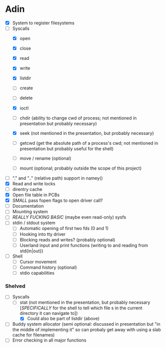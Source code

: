 # Adin

- [x] System to register filesystems
- [ ] Syscalls
  - [x] open
  - [x] close
  - [x] read
  - [x] write
  - [x] listdir
  - [ ] create
  - [ ] delete
  - [x] ioctl

  - [ ] chdir (ability to change cwd of process; not mentioned in presentation but probably necessary)
  - [x] seek (not mentioned in the presentation, but probably necessary)
  - [ ] getcwd (get the absolute path of a process's cwd; not mentioned in presentation but probably useful for the shell)

  - [ ] move / rename (optional)
  - [ ] mount (optional; probably outside the scope of this project)
- [ ] "." and ".." (relative path) support in namey()
- [x] Read and write locks
- [ ] direntry cache
- [x] Open file table in PCBs
- [x] _SMALL_ pass fopen flags to open driver call?
- [ ] Documentation
- [ ] Mounting system
- [ ] _REALLY FUCKING BASIC_ (maybe even read-only) sysfs
- [ ] stdin / stdout system
  - [ ] Automatic opening of first two fds (0 and 1)
  - [ ] Hooking into tty driver
  - [ ] Blocking reads and writes? (probably optional)
  - [ ] Userland input and print functions (writing to and reading from std{in|out})
- [ ] Shell
  - [ ] Cursor movement
  - [ ] Command history (optional)
  - [ ] stdio capabilities

### Shelved

- [ ] Syscalls
  - [ ] stat (not mentioned in the presentation, but probably necessary [_SPECIFICALLY_ for the shell to tell which file  s in the current directory it can navigate to])
      - [x] Could also be part of listdir (above)

- [ ] Buddy system allocator (semi optional: discussed in presentation but "in the middle of implementing it" so can probaly get away with using a slab cache for filenames)
- [ ] Error checking in all major functions